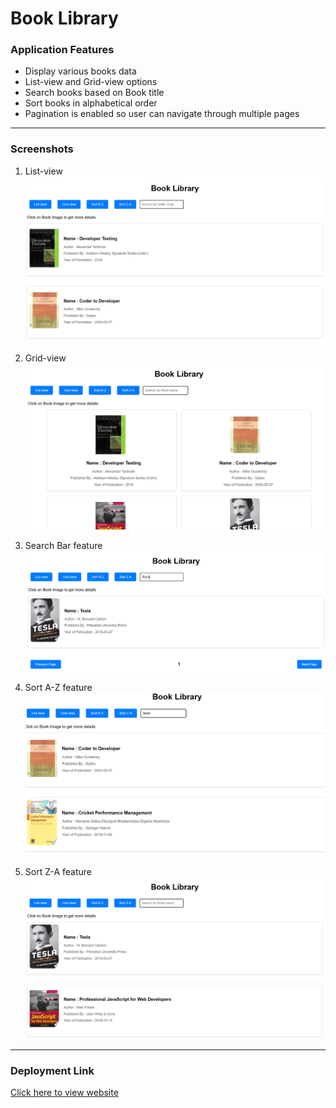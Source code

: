 # Book Library

### Application Features
- Display various books data
- List-view and Grid-view options
- Search books based on Book title
- Sort books in alphabetical order
- Pagination is enabled so user can navigate through multiple pages

---

### Screenshots
1) List-view
    ![List-view](image.png)

2) Grid-view
    ![Grid-view](image-1.png)

3) Search Bar feature
    ![search-bar](image-2.png)

4) Sort A-Z feature
    ![sort_a-z](image-3.png)

5) Sort Z-A feature
    ![sort_z-a](image-4.png)

---

### Deployment Link
[Click here to view website](https://book-library-bay.vercel.app/)